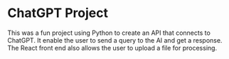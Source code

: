 # ChatGPT Project
This was a fun project using Python to create an API that connects to ChatGPT.  It enable the user to send a query to the AI and get a response.  The React front end also allows the user to upload a file for processing.
